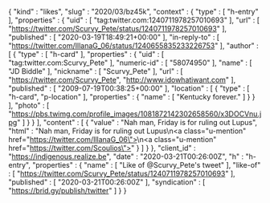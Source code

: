 {
  "kind" : "likes",
  "slug" : "2020/03/bz45k",
  "context" : {
    "type" : [ "h-entry" ],
    "properties" : {
      "uid" : [ "tag:twitter.com:1240711978257010693" ],
      "url" : [ "https://twitter.com/Scurvy_Pete/status/1240711978257010693" ],
      "published" : [ "2020-03-19T18:49:21+00:00" ],
      "in-reply-to" : [ "https://twitter.com/IllanaG_06/status/1240655835233226753" ],
      "author" : [ {
        "type" : [ "h-card" ],
        "properties" : {
          "uid" : [ "tag:twitter.com:Scurvy_Pete" ],
          "numeric-id" : [ "58074950" ],
          "name" : [ "JD Biddle" ],
          "nickname" : [ "Scurvy_Pete" ],
          "url" : [ "https://twitter.com/Scurvy_Pete", "http://www.idowhatiwant.com" ],
          "published" : [ "2009-07-19T00:38:25+00:00" ],
          "location" : [ {
            "type" : [ "h-card", "p-location" ],
            "properties" : {
              "name" : [ "Kentucky forever." ]
            }
          } ],
          "photo" : [ "https://pbs.twimg.com/profile_images/1081872142302658560/x3DOCVnu.jpg" ]
        }
      } ],
      "content" : [ {
        "value" : "Nah man, Friday is for ruling out Lupus",
        "html" : "Nah man, Friday is for ruling out Lupus\n<a class=\"u-mention\" href=\"https://twitter.com/IllanaG_06\"></a>\n<a class=\"u-mention\" href=\"https://twitter.com/Scoulios\"></a>"
      } ]
    }
  },
  "client_id" : "https://indigenous.realize.be",
  "date" : "2020-03-21T00:26:00Z",
  "h" : "h-entry",
  "properties" : {
    "name" : [ "Like of @Scurvy_Pete's tweet" ],
    "like-of" : [ "https://twitter.com/Scurvy_Pete/status/1240711978257010693" ],
    "published" : [ "2020-03-21T00:26:00Z" ],
    "syndication" : [ "https://brid.gy/publish/twitter" ]
  }
}
